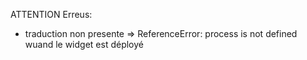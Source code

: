 

ATTENTION Erreus: 

* traduction non presente => ReferenceError: process is not defined wuand le widget est déployé
